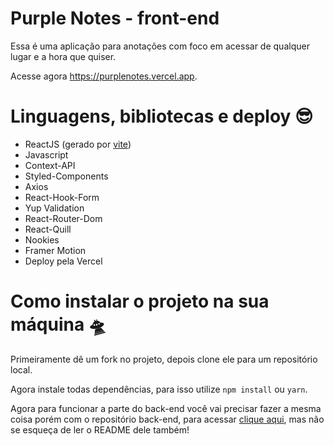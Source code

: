 # Purple Notes - front-end

Essa é uma aplicação para anotações com foco em acessar de qualquer lugar e a hora que quiser.

<p>
Acesse agora <a href="https://purplenotes.vercel.app" target="_blank">https://purplenotes.vercel.app</a>.
</p>

# Linguagens, bibliotecas e deploy 😎

- ReactJS (gerado por <a href="https://vitejs.dev" target="_blank">vite</a>)
- Javascript
- Context-API
- Styled-Components
- Axios
- React-Hook-Form
- Yup Validation
- React-Router-Dom
- React-Quill
- Nookies
- Framer Motion
- Deploy pela <a target="_blank">Vercel</a>

# Como instalar o projeto na sua máquina 🛸

Primeiramente dê um fork no projeto, depois clone ele para um repositório local.

Agora instale todas dependências, para isso utilize `npm install` ou `yarn`.

Agora para funcionar a parte do back-end você vai precisar fazer a mesma coisa porém com o repositório back-end, para acessar <a href="https://github.com/josuenm/purplenotes-backend" target="_blank">clique aqui</a>, mas não se esqueça de ler o README dele também!
